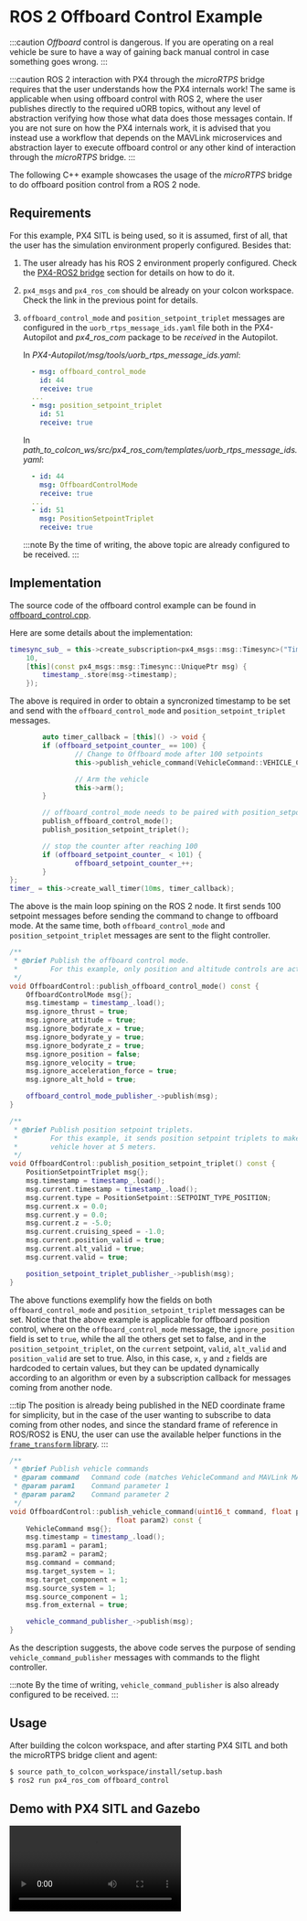 # ROS 2 Offboard Control Example

:::caution
*Offboard* control is dangerous. If you are operating on a real vehicle be sure to have a way of gaining back manual control in case something goes wrong.
:::

:::caution
ROS 2 interaction with PX4 through the *microRTPS* bridge requires that the user understands how the PX4 internals work! The same is applicable when using
offboard control with ROS 2, where the user publishes directly to the required uORB topics, without any level of abstraction verifying how those what data
does those messages contain. If you are not sure on how the PX4 internals work, it is advised that you instead use a workflow that depends on the MAVLink
microservices and abstraction layer to execute offboard control or any other kind of interaction through the *microRTPS* bridge.
:::

The following C++ example showcases the usage of the *microRTPS* bridge to do offboard position control from a ROS 2 node.

## Requirements

For this example, PX4 SITL is being used, so it is assumed, first of all, that the user has the simulation environment properly configured. Besides that:

1. The user already has his ROS 2 environment properly configured. Check the [PX4-ROS2 bridge](../ros/ros2_comm.md) section for details on how to do it.
1. `px4_msgs` and `px4_ros_com` should be already on your colcon workspace. Check the link in the previous point for details.
1. `offboard_control_mode` and `position_setpoint_triplet` messages are configured in the `uorb_rtps_message_ids.yaml` file both in the PX4-Autopilot and
*px4_ros_com* package to be *received* in the Autopilot.

   In *PX4-Autopilot/msg/tools/uorb_rtps_message_ids.yaml*:
   ```yaml
     - msg: offboard_control_mode
       id: 44
       receive: true
     ...
     - msg: position_setpoint_triplet
       id: 51
       receive: true
   ```

   In *path_to_colcon_ws/src/px4_ros_com/templates/uorb_rtps_message_ids.yaml*:
   ```yaml
     - id: 44
       msg: OffboardControlMode
       receive: true
     ...
     - id: 51
       msg: PositionSetpointTriplet
       receive: true
   ```

   :::note
   By the time of writing, the above topic are already configured to be received.
   :::

## Implementation

The source code of the offboard control example can be found in [offboard_control.cpp](https://github.com/PX4/px4_ros_com/blob/master/src/examples/offboard/offboard_control.cpp).

Here are some details about the implementation:

```c++
timesync_sub_ = this->create_subscription<px4_msgs::msg::Timesync>("Timesync_PubSubTopic",
    10,
    [this](const px4_msgs::msg::Timesync::UniquePtr msg) {
        timestamp_.store(msg->timestamp);
    });
```

The above is required in order to obtain a syncronized timestamp to be set and send with the `offboard_control_mode` and `position_setpoint_triplet` messages.

```c++
        auto timer_callback = [this]() -> void {
        if (offboard_setpoint_counter_ == 100) {
                // Change to Offboard mode after 100 setpoints
                this->publish_vehicle_command(VehicleCommand::VEHICLE_CMD_DO_SET_MODE, 1, 6);

                // Arm the vehicle
                this->arm();
        }

        // offboard_control_mode needs to be paired with position_setpoint_triplet
        publish_offboard_control_mode();
        publish_position_setpoint_triplet();

        // stop the counter after reaching 100
        if (offboard_setpoint_counter_ < 101) {
                offboard_setpoint_counter_++;
        }
};
timer_ = this->create_wall_timer(10ms, timer_callback);
```

The above is the main loop spining on the ROS 2 node. It first sends 100 setpoint messages before sending the
command to change to offboard mode. At the same time, both `offboard_control_mode` and `position_setpoint_triplet`
messages are sent to the flight controller.

```c++
/**
 * @brief Publish the offboard control mode.
 *        For this example, only position and altitude controls are active.
 */
void OffboardControl::publish_offboard_control_mode() const {
	OffboardControlMode msg{};
	msg.timestamp = timestamp_.load();
	msg.ignore_thrust = true;
	msg.ignore_attitude = true;
	msg.ignore_bodyrate_x = true;
	msg.ignore_bodyrate_y = true;
	msg.ignore_bodyrate_z = true;
	msg.ignore_position = false;
	msg.ignore_velocity = true;
	msg.ignore_acceleration_force = true;
	msg.ignore_alt_hold = true;

	offboard_control_mode_publisher_->publish(msg);
}

/**
 * @brief Publish position setpoint triplets.
 *        For this example, it sends position setpoint triplets to make the
 *        vehicle hover at 5 meters.
 */
void OffboardControl::publish_position_setpoint_triplet() const {
	PositionSetpointTriplet msg{};
	msg.timestamp = timestamp_.load();
	msg.current.timestamp = timestamp_.load();
	msg.current.type = PositionSetpoint::SETPOINT_TYPE_POSITION;
	msg.current.x = 0.0;
	msg.current.y = 0.0;
	msg.current.z = -5.0;
	msg.current.cruising_speed = -1.0;
	msg.current.position_valid = true;
	msg.current.alt_valid = true;
	msg.current.valid = true;

	position_setpoint_triplet_publisher_->publish(msg);
}
```

The above functions exemplify how the fields on both `offboard_control_mode` and `position_setpoint_triplet`
messages can be set. Notice that the above example is applicable for offboard position control,
where on the `offboard_control_mode` message, the `ignore_position` field is set to `true`, while the all
the others get set to false, and in the `position_setpoint_triplet`, on the `current` setpoint,
`valid`, `alt_valid` and `position_valid` are set to true. Also, in this case, `x`, `y` and `z` fields
are hardcoded to certain values, but they can be updated dynamically according to an algorithm or even
by a subscription callback for messages coming from another node.

:::tip
The position is already being published in the NED coordinate frame for simplicity, but in the case of
the user wanting to subscribe to data coming from other nodes, and since the standard frame of reference in
ROS/ROS2 is ENU, the user can use the available helper functions in the [`frame_transform` library](https://github.com/PX4/px4_ros_com/blob/master/src/lib/frame_transforms.cpp).
:::

```c++
/**
 * @brief Publish vehicle commands
 * @param command   Command code (matches VehicleCommand and MAVLink MAV_CMD codes)
 * @param param1    Command parameter 1
 * @param param2    Command parameter 2
 */
void OffboardControl::publish_vehicle_command(uint16_t command, float param1,
					      float param2) const {
	VehicleCommand msg{};
	msg.timestamp = timestamp_.load();
	msg.param1 = param1;
	msg.param2 = param2;
	msg.command = command;
	msg.target_system = 1;
	msg.target_component = 1;
	msg.source_system = 1;
	msg.source_component = 1;
	msg.from_external = true;

	vehicle_command_publisher_->publish(msg);
}
```

As the description suggests, the above code serves the purpose of sending `vehicle_command_publisher`
messages with commands to the flight controller.

:::note
By the time of writing, `vehicle_command_publisher` is also already configured to be received.
:::

## Usage

After building the colcon workspace, and after starting PX4 SITL and both the microRTPS bridge client and agent:

```sh
$ source path_to_colcon_workspace/install/setup.bash
$ ros2 run px4_ros_com offboard_control
```

## Demo with PX4 SITL and Gazebo

<video class="video-stream html5-main-video" controls="controls" src="blob:https://www.youtube.com/db7723cd-2b7e-4612-92cc-02fa710abde9">
</video>
